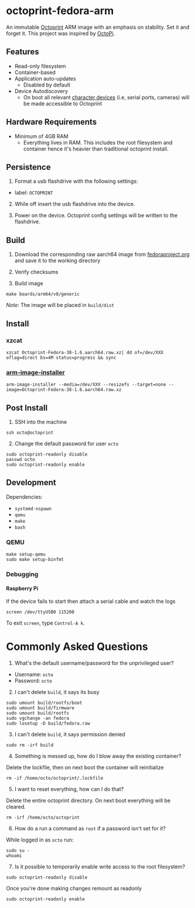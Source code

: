 # octoprint-fedora-arm

An immutable [Octoprint](https://octoprint.org/) ARM image with an emphasis on stability. Set it and forget it. This project was inspired by [OctoPi](https://github.com/guysoft/OctoPi).

## Features

- Read-only filesystem
- Container-based
- Application auto-updates
  - Disabled by default
- Device Autodiscovery
  - On boot all relevant [character devices](https://en.wikipedia.org/wiki/Device_file) (i.e, serial ports, cameras) will be made accessible to Octoprint

## Hardware Requirements

- Minimum of 4GB RAM
  - Everything lives in RAM. This includes the root filesystem and container hence it's heavier than traditional octoprint install.

## Persistence

1. Format a usb flashdrive with the following settings:
- label: `OCTOPRINT`

2. While off insert the usb flashdrive into the device.

3. Power on the device. Octoprint config settings will be written to the flashdrive.

## Build

1. Download the corresponding raw aarch64 image from [fedoraproject.org](https://fedoraproject.org/server/download/) and save it to the working directory

2. Verify checksums

3. Build image

```
make boards/arm64/v8/generic
```

*Note:* The image will be placed in `build/dist`

## Install

### xzcat
```
xzcat Octoprint-Fedora-38-1.6.aarch64.raw.xz| dd of=/dev/XXX oflag=direct bs=4M status=progress && sync
```

### [arm-image-installer](https://packages.fedoraproject.org/pkgs/arm-image-installer/arm-image-installer/)
```
arm-image-installer --media=/dev/XXX --resizefs --target=none --image=Octoprint-Fedora-38-1.6.aarch64.raw.xz
```

## Post Install

1. SSH into the machine

```
ssh octo@octoprint
```

2. Change the default password for user `octo`

```
sudo octoprint-readonly disable
passwd octo
sudo octoprint-readonly enable
```

## Development

Dependencies:

- `systemd-nspawn`
- `qemu`
- `make`
- `bash`

### QEMU

```
make setup-qemu
sudo make setup-binfmt
```

### Debugging

#### Raspberry Pi

If the device fails to start then attach a serial cable and watch the logs

```
screen /dev/ttyUSB0 115200
```

To exit `screen`, type `Control-A k`.

# Commonly Asked Questions

1. What's the default username/password for the unprivileged user?

- Username: `octo`
- Password: `octo`

2. I can't delete `build`, it says its busy

```
sudo umount build/rootfs/boot
sudo umount build/firmware
sudo umount build/rootfs
sudo vgchange -an fedora
sudo losetup -D build/fedora.raw
```

3. I can't delete `build`, it says permission denied

```
sudo rm -irf build
```

4. Something is messed up, how do I blow away the existing container?

Delete the lockfile, then on next boot the container will reinitialize

```
rm -if /home/octo/octoprint/.lockfile
```

5. I want to reset everything, how can I do that?


Delete the entire octoprint directory. On next boot everything will be cleared.

```
rm -irf /home/octo/octoprint
```

6. How do a run a command as `root` if a password isn't set for it?

While logged in as `octo` run:

```
sudo su -
whoami
```

7. Is it possible to temporarily enable write access to the root filesystem?

```
sudo octoprint-readonly disable
```

Once you're done making changes remount as readonly

```
sudo octoprint-readonly enable
```
